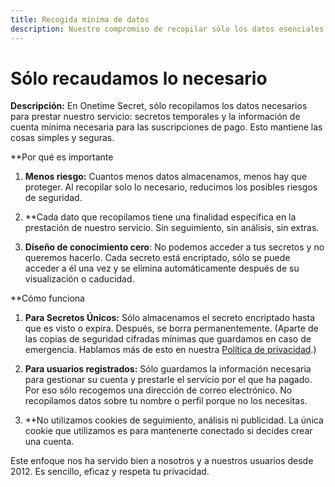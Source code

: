 ```yaml
---
title: Recogida mínima de datos
description: Nuestro compromiso de recopilar sólo los datos esenciales necesarios para prestar nuestro servicio
---
```


# Sólo recaudamos lo necesario

**Descripción:** En Onetime Secret, sólo recopilamos los datos necesarios para prestar nuestro servicio: secretos temporales y la información de cuenta mínima necesaria para las suscripciones de pago. Esto mantiene las cosas simples y seguras.

**Por qué es importante

1. **Menos riesgo:** Cuantos menos datos almacenamos, menos hay que proteger. Al recopilar solo lo necesario, reducimos los posibles riesgos de seguridad.

2. **Cada dato que recopilamos tiene una finalidad específica en la prestación de nuestro servicio. Sin seguimiento, sin análisis, sin extras.

3. **Diseño de conocimiento cero**: No podemos acceder a tus secretos y no queremos hacerlo. Cada secreto está encriptado, sólo se puede acceder a él una vez y se elimina automáticamente después de su visualización o caducidad.

**Cómo funciona

1. **Para Secretos Únicos:** Sólo almacenamos el secreto encriptado hasta que es visto o expira. Después, se borra permanentemente. (Aparte de las copias de seguridad cifradas mínimas que guardamos en caso de emergencia. Hablamos más de esto en nuestra [Política de privacidad](https://onetimesecret.com/info/privacy).)

2. **Para usuarios registrados:** Sólo guardamos la información necesaria para gestionar su cuenta y prestarle el servicio por el que ha pagado. Por eso sólo recogemos una dirección de correo electrónico. No recopilamos datos sobre tu nombre o perfil porque no los necesitas.

3. **No utilizamos cookies de seguimiento, análisis ni publicidad. La única cookie que utilizamos es para mantenerte conectado si decides crear una cuenta.

Este enfoque nos ha servido bien a nosotros y a nuestros usuarios desde 2012. Es sencillo, eficaz y respeta tu privacidad.
